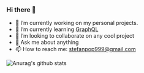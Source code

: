 <!---
<div align="center">
  <img width="440" height="380" src="https://github.com/stefanselftaught/stefanselftaught/blob/master/brah.jpg" alt="profile image" />
</div>
-->

### Hi there 👋
- 🔭 I’m currently working on my personal projects.
- 🌱 I’m currently learning <a href="https://graphql.org/" target="_blank">GraphQL</a>
- 👯 I’m looking to collaborate on any cool project
- 💬 Ask me about anything
- 📫 How to reach me: <stefanpop999@gmail.com>

![Anurag's github stats](https://github-readme-stats.vercel.app/api?username=stefanselftaught&show_icons=true&line_height=28)

